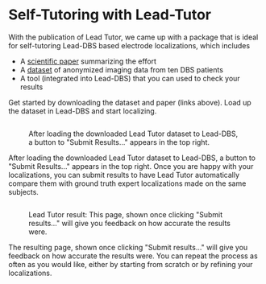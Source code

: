 # Self-Tutoring with Lead-Tutor

With the publication of Lead Tutor, we came up with a package that is ideal for self-tutoring Lead-DBS based electrode localizations, which includes

* A [scientific paper](https://apertureneuro.org/article/129658-lead-tutor-an-open-access-educational-resource-for-deep-brain-stimulation-electrode-localizations) summarizing the effort
* A [dataset](https://osf.io/jxecg/?view_only=f2765a6aa3604dea8afa14365b70381c) of anonymized imaging data from ten DBS patients
* A tool (integrated into Lead-DBS) that you can used to check your results

Get started by downloading the dataset and paper (links above). Load up the dataset in Lead-DBS and start localizing.

<figure><img src="../.gitbook/assets/Screenshot 2025-02-28 at 11.50.07 AM (1).png" alt=""><figcaption><p>After loading the downloaded Lead Tutor dataset to Lead-DBS, a button to "Submit Results..." appears in the top right.</p></figcaption></figure>

After loading the downloaded Lead Tutor dataset to Lead-DBS, a button to "Submit Results..." appears in the top right. Once you are happy with your localizations, you can submit results to have Lead Tutor automatically compare them with ground truth expert localizations made on the same subjects.



<figure><img src="../.gitbook/assets/Screenshot 2025-02-28 at 11.18.44 AM.png" alt=""><figcaption><p>Lead Tutor result: This page, shown once clicking "Submit results..." will give you feedback on how accurate the results were.</p></figcaption></figure>

The resulting page, shown once clicking "Submit results..." will give you feedback on how accurate the results were. You can repeat the process as often as you would like, either by starting from scratch or by refining your localizations.
